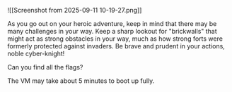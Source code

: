 ![[Screenshot from 2025-09-11 10-19-27.png]]

As you go out on your heroic adventure, keep in mind that there may be many challenges in your way. Keep a sharp lookout for "brickwalls" that might act as strong obstacles in your way, much as how strong forts were formerly protected against invaders. Be brave and prudent in your actions, noble cyber-knight!  

Can you find all the flags?  
  
The VM may take about 5 minutes to boot up fully.


